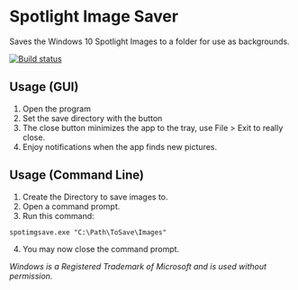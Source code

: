 # Spotlight Image Saver
Saves the Windows 10 Spotlight Images to a folder for
use as backgrounds.

[![Build status](https://ci.appveyor.com/api/projects/status/h68ehqu2bra1g1ej?svg=true)](https://ci.appveyor.com/project/mudhairless/spotlight-image-saver)

## Usage (GUI)
1. Open the program
2. Set the save directory with the button
3. The close button minimizes the app to the tray, use File > Exit to really close.
4. Enjoy notifications when the app finds new pictures.

## Usage (Command Line)
1. Create the Directory to save images to.
2. Open a command prompt.
3. Run this command:

`spotimgsave.exe "C:\Path\ToSave\Images"`

4. You may now close the command prompt.

_Windows is a Registered Trademark of Microsoft and is used without permission._
